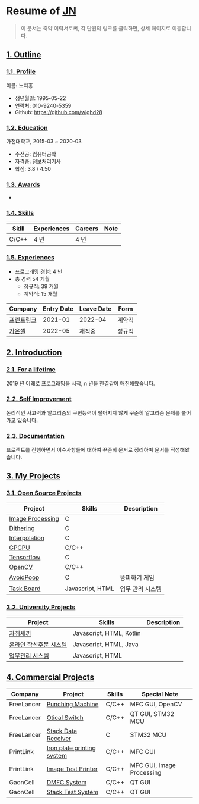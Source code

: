 # Resume of [JN](https://github.com/wlghd28)
> 이 문서는 축약 이력서로써, 각 단원의 링크를 클릭하면, 상세 페이지로 이동합니다.

## [1. Outline](https://github.com/wlghd28)
### [1.1. Profile](https://github.com/wlghd28)
이름: 노지홍

  - 생년월일: 1995-05-22
  - 연락처: 010-9240-5359
  - Github: https://github.com/wlghd28

### [1.2. Education](https://github.com/wlghd28)
가천대학교, 2015-03 ~ 2020-03

  - 주전공: 컴퓨터공학
  - 자격증: 정보처리기사
  - 학점: 3.8 / 4.50

### [1.3. Awards](https://github.com/wlghd28)
-

### [1.4. Skills](https://github.com/wlghd28)
Skill        | Experiences | Careers | Note
-------------|-------------|---------|-----------------------------------
C/C++        | 4 년        | 4 년    | 


### [1.5. Experiences](https://github.com/wlghd28)
  - 프로그래밍 경험: 4 년
  - 총 경력 54 개월
    - 정규직: 39 개월
    - 계약직: 15 개월

Company | Entry Date | Leave Date | Form
--------|------------|------------|-------
[프린트링크](https://github.com/wlghd28) | 2021-01    | 2022-04    | 계약직
[가온셀](https://github.com/wlghd28) | 2022-05 | 재직중 | 정규직


## [2. Introduction](https://github.com/wlghd28)
### [2.1. For a lifetime](https://github.com/wlghd28)
2019 년 이래로 프로그래밍을 시작, n 년을 한결같이 매진해왔습니다.

### [2.2. Self Improvement](https://github.com/wlghd28)
논리적인 사고력과 알고리즘의 구현능력이 떨어지지 않게 꾸준히 알고리즘 문제를 풀어가고 있습니다.

### [2.3. Documentation](https://github.com/wlghd28)
프로젝트를 진행하면서 이슈사항들에 대하여 꾸준히 문서로 정리하며 문서를 작성해왔습니다.

## [3. My Projects](https://github.com/wlghd28)
### [3.1. Open Source Projects](https://github.com/wlghd28)
Project            | Skills           | Description
-------------------|------------------|-----------------------------
[Image Processing](https://github.com/wlghd28) | C | 
[Dithering](https://github.com/wlghd28) | C | 
[Interpolation](https://github.com/wlghd28) | C | 
[GPGPU](https://github.com/wlghd28) | C/C++ | 
[Tensorflow](https://github.com/wlghd28) | C |
[OpenCV](https://github.com/wlghd28) | C/C++ | 
[AvoidPoop](https://github.com/wlghd28) | C | 똥피하기 게임
[Task Board](https://github.com/wlghd28) | Javascript, HTML | 업무 관리 시스템


### [3.2. University Projects](https://github.com/samchon/resume/blob/master/STORY.md#32-university-projects)
Project            | Skills           | Description
-------------------|------------------|-----------------------------
[자취세끼](STORY.md#321-hansung-timetable)  | Javascript, HTML, Kotlin             | 
[온라인 학식주문 시스템](https://github.com/wlghd28) | Javascript, HTML, Java | 
[업무관리 시스템](https://github.com/samchon/wlghd28)           | Javascript, HTML | 


## [4. Commercial Projects](https://github.com/wlghd28)
Company        | Project                | Skills              | Special Note
---------------|------------------------|---------------------|---------------------
FreeLancer     | [Punching Machine](https://github.com/wlghd28)     | C/C++           | MFC GUI, OpenCV
FreeLancer     | [Otical Switch](https://github.com/wlghd28)     | C/C++           | QT GUI, STM32 MCU
FreeLancer     | [Stack Data Receiver](https://github.com/wlghd28)     | C           | STM32 MCU
PrintLink      | [Iron plate printing system](https://github.com/wlghd28)     | C/C++           | MFC GUI
PrintLink      | [Image Test Printer](https://github.com/wlghd28)   | C/C++                 | MFC GUI, Image Processing
GaonCell       | [DMFC System](https://github.com/wlghd28) | C/C++                 | QT GUI
GaonCell       | [Stack Test System](https://github.com/wlghd28)         | C/C++     | QT GUI


